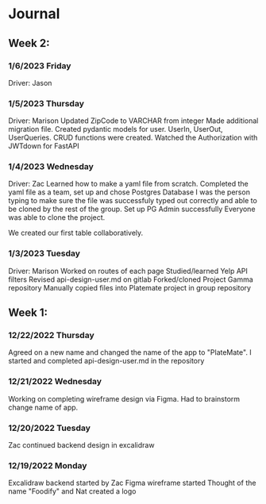 # Journal

## Week 2:

### 1/6/2023 Friday

Driver: Jason

### 1/5/2023 Thursday

Driver: Marison
Updated ZipCode to VARCHAR from integer
Made additional migration file.
Created pydantic models for user. UserIn, UserOut, UserQueries.
CRUD functions were created.
Watched the Authorization with JWTdown for FastAPI

### 1/4/2023 Wednesday

Driver: Zac
Learned how to make a yaml file from scratch.
Completed the yaml file as a team, set up and chose Postgres Database
I was the person typing to make sure the file was successfuly typed out correctly and able to be cloned by the rest of the group.
Set up PG Admin successfully
Everyone was able to clone the project.

We created our first table collaboratively.

### 1/3/2023 Tuesday

Driver: Marison
Worked on routes of each page
Studied/learned Yelp API filters
Revised api-design-user.md on gitlab
Forked/cloned Project Gamma repository
Manually copied files into Platemate project in group repository

## Week 1:

### 12/22/2022 Thursday

Agreed on a new name and changed the name of the app to "PlateMate".
I started and completed api-design-user.md in the repository

### 12/21/2022 Wednesday

Working on completing wireframe design via Figma.
Had to brainstorm change name of app.

### 12/20/2022 Tuesday

Zac continued backend design in excalidraw

### 12/19/2022 Monday

Excalidraw backend started by Zac
Figma wireframe started
Thought of the name "Foodify" and Nat created a logo
